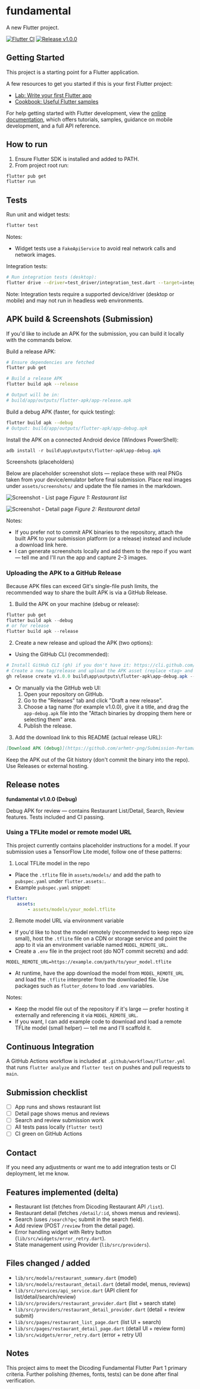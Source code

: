 # fundamental

A new Flutter project.

[![Flutter CI](https://github.com/arhmtr-png/Submission-Pertama/actions/workflows/flutter.yml/badge.svg)](https://github.com/arhmtr-png/Submission-Pertama/actions/workflows/flutter.yml)
[![Release v1.0.0](https://img.shields.io/badge/release-v1.0.0-blue.svg)](https://github.com/arhmtr-png/Submission-Pertama/releases/tag/v1.0.0)

## Getting Started

This project is a starting point for a Flutter application.

A few resources to get you started if this is your first Flutter project:

- [Lab: Write your first Flutter app](https://docs.flutter.dev/get-started/codelab)
- [Cookbook: Useful Flutter samples](https://docs.flutter.dev/cookbook)

For help getting started with Flutter development, view the
[online documentation](https://docs.flutter.dev/), which offers tutorials,
samples, guidance on mobile development, and a full API reference.

## How to run

1. Ensure Flutter SDK is installed and added to PATH.
2. From project root run:

```bash
flutter pub get
flutter run
```

## Tests

Run unit and widget tests:

```bash
flutter test
```

Notes:
- Widget tests use a `FakeApiService` to avoid real network calls and network images.

Integration tests:

```bash
# Run integration tests (desktop):
flutter drive --driver=test_driver/integration_test.dart --target=integration_test/app_test.dart -d windows
```
Note: Integration tests require a supported device/driver (desktop or mobile) and may not run in headless web environments.

## APK build & Screenshots (Submission)

If you'd like to include an APK for the submission, you can build it locally with the commands below.

Build a release APK:

```bash
# Ensure dependencies are fetched
flutter pub get

# Build a release APK
flutter build apk --release

# Output will be in:
# build/app/outputs/flutter-apk/app-release.apk
```

Build a debug APK (faster, for quick testing):

```bash
flutter build apk --debug
# Output: build/app/outputs/flutter-apk/app-debug.apk
```

Install the APK on a connected Android device (Windows PowerShell):

```powershell
adb install -r build\app\outputs\flutter-apk\app-debug.apk
```

Screenshots (placeholders)

Below are placeholder screenshot slots — replace these with real PNGs taken from your device/emulator before final submission. Place real images under `assets/screenshots/` and update the file names in the markdown.

![Screenshot - List page](assets/screenshots/list_screenshot.png)
_Figure 1: Restaurant list_

![Screenshot - Detail page](assets/screenshots/detail_screenshot.png)
_Figure 2: Restaurant detail_

Notes:
- If you prefer not to commit APK binaries to the repository, attach the built APK to your submission platform (or a release) instead and include a download link here.
- I can generate screenshots locally and add them to the repo if you want — tell me and I'll run the app and capture 2–3 images.

### Uploading the APK to a GitHub Release

Because APK files can exceed Git's single-file push limits, the recommended way to share the built APK is via a GitHub Release.

1. Build the APK on your machine (debug or release):

```powershell
flutter pub get
flutter build apk --debug
# or for release
flutter build apk --release
```

2. Create a new release and upload the APK (two options):

- Using the GitHub CLI (recommended):

```powershell
# Install GitHub CLI (gh) if you don't have it: https://cli.github.com/
# Create a new tag/release and upload the APK asset (replace <tag> and <title> as desired)
gh release create v1.0.0 build\app\outputs\flutter-apk\app-debug.apk --title "fundamental v1.0.0" --notes "Debug APK for testing"
```

- Or manually via the GitHub web UI:
	1. Open your repository on GitHub.
	2. Go to the "Releases" tab and click "Draft a new release".
	3. Choose a tag name (for example v1.0.0), give it a title, and drag the `app-debug.apk` file into the "Attach binaries by dropping them here or selecting them" area.
	4. Publish the release.

3. Add the download link to this README (actual release URL):

```markdown
[Download APK (debug)](https://github.com/arhmtr-png/Submission-Pertama/releases/download/v1.0.0/app-debug.apk)
```

Keep the APK out of the Git history (don't commit the binary into the repo). Use Releases or external hosting.

## Release notes

**fundamental v1.0.0 (Debug)**

Debug APK for review — contains Restaurant List/Detail, Search, Review features. Tests included and CI passing.

### Using a TFLite model or remote model URL

This project currently contains placeholder instructions for a model. If your submission uses a TensorFlow Lite model, follow one of these patterns:

1) Local TFLite model in the repo

- Place the `.tflite` file in `assets/models/` and add the path to `pubspec.yaml` under `flutter.assets:`.
- Example `pubspec.yaml` snippet:

```yaml
flutter:
	assets:
		- assets/models/your_model.tflite
```

2) Remote model URL via environment variable

- If you'd like to host the model remotely (recommended to keep repo size small), host the `.tflite` file on a CDN or storage service and point the app to it via an environment variable named `MODEL_REMOTE_URL`.
- Create a `.env` file in the project root (do NOT commit secrets) and add:

```
MODEL_REMOTE_URL=https://example.com/path/to/your_model.tflite
```

- At runtime, have the app download the model from `MODEL_REMOTE_URL` and load the `.tflite` interpreter from the downloaded file. Use packages such as `flutter_dotenv` to load `.env` variables.

Notes:
- Keep the model file out of the repository if it's large — prefer hosting it externally and referencing it via `MODEL_REMOTE_URL`.
- If you want, I can add example code to download and load a remote TFLite model (small helper) — tell me and I'll scaffold it.

## Continuous Integration

A GitHub Actions workflow is included at `.github/workflows/flutter.yml` that runs `flutter analyze` and `flutter test` on pushes and pull requests to `main`.

## Submission checklist

- [ ] App runs and shows restaurant list
- [ ] Detail page shows menus and reviews
- [ ] Search and review submission work
- [ ] All tests pass locally (`flutter test`)
- [ ] CI green on GitHub Actions

## Contact

If you need any adjustments or want me to add integration tests or CI deployment, let me know.

## Features implemented (delta)

- Restaurant list (fetches from Dicoding Restaurant API `/list`).
- Restaurant detail (fetches `/detail/:id`, shows menus and reviews).
- Search (uses `/search?q=`; submit in the search field).
- Add review (POST `/review` from the detail page).
- Error handling widget with Retry button (`lib/src/widgets/error_retry.dart`).
- State management using Provider (`lib/src/providers`).

## Files changed / added

- `lib/src/models/restaurant_summary.dart` (model)
- `lib/src/models/restaurant_detail.dart` (detail model, menus, reviews)
- `lib/src/services/api_service.dart` (API client for list/detail/search/review)
- `lib/src/providers/restaurant_provider.dart` (list + search state)
- `lib/src/providers/restaurant_detail_provider.dart` (detail + review submit)
- `lib/src/pages/restaurant_list_page.dart` (list UI + search)
- `lib/src/pages/restaurant_detail_page.dart` (detail UI + review form)
- `lib/src/widgets/error_retry.dart` (error + retry UI)

## Notes

This project aims to meet the Dicoding Fundamental Flutter Part 1 primary criteria.
Further polishing (themes, fonts, tests) can be done after final verification.
